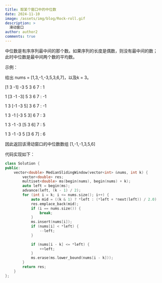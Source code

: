 ```yaml
---
title: 取某个窗口中的中位数
date: 2024-11-10
image: /assets/img/blog/Rock-roll.gif
description: >
  滑动窗口
author: author2
comments: true
---
```

中位数是有序序列最中间的那个数。如果序列的长度是偶数，则没有最中间的数；此时中位数是最中间两个数的平均数。

示例：

给出 nums = [1,3,-1,-3,5,3,6,7]，以及k = 3。

<p>[1 3 -1] -3 5 3 6 7 : 1</p>
<p>1 [3 -1 -3] 5 3 6 7 : -1</p>
<p>1 3 [-1 -3 5] 3 6 7 : -1</p>
<p>1 3 -1 [-3 5 3] 6 7 : 3</p>
<p>1 3 -1 -3 [5 3 6] 7 : 5</p>
<p>1 3 -1 -3 5 [3 6 7] : 6</p>

因此返回该滑动窗口的中位数数组 [1,-1,-1,3,5,6]

代码实现如下：

```c++
class Solution {
public:
    vector<double> MedianSlidingWindow(vector<int> &nums, int k) {
        vector<double> res;
        multiset<double> ms(begin(nums), begin(nums) + k);
        auto left = begin(ms);
        advance(left, (k - 1) / 2);
        for (int i = k; i <= nums.size(); i++) {
            auto mid = ((k & 1) ? *left : (*left + *next(left)) / 2.0);
            res.emplace_back(mid);
            if (i == nums.size()) {
                break;
            }
            ms.insert(nums[i]);
            if (nums[i] < *left) {
                --left;
            }
            
            if (nums[i - k] <= *left) {
                ++left;
            }
            ms.erase(ms.lower_bound(nums[i - k]));
        }
        return res;
    }
};
```



